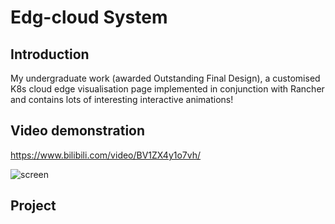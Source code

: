 # Edg-cloud System

## Introduction
My undergraduate work (awarded Outstanding Final Design), a customised K8s cloud edge visualisation page implemented in conjunction with Rancher and contains lots of interesting interactive animations!

## Video demonstration
https://www.bilibili.com/video/BV1ZX4y1o7vh/

![screen]([https://github.com/fwyc0573/EdgeCloudSystem/tree/main/customizedWeb/fig](https://github.com/fwyc0573/EdgeCloudSystem/blob/main/customizedWeb/fig/fig.png))

## Project

